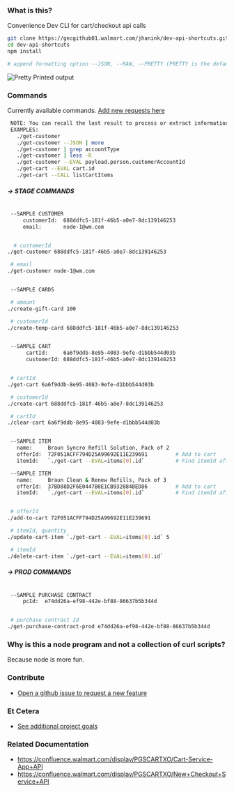 ### What is this?

Convenience Dev CLI for cart/checkout api calls

```sh
git clone https://gecgithub01.walmart.com/jhanink/dev-api-shortcuts.git
cd dev-api-shortcuts
npm install
```
```sh
# append formatting option --JSON, --RAW, --PRETTY (PRETTY is the default)
```

![Pretty Printed output](https://gecgithub01.walmart.com/jhanink/dev-api-shortcuts/blob/master/assets/api-shortcuts-jh1.png?raw=true)


### Commands

Currently available commands. [Add new requests here](https://gecgithub01.walmart.com/jhanink/dev-api-shortcuts/issues)

```sh
 NOTE: You can recall the last result to process or extract information
 EXAMPLES:
   ./get-customer
   ./get-customer --JSON | more
   ./get-customer | grep accountType
   ./get-customer | less -R
   ./get-customer --EVAL payload.person.customerAccountId
   ./get-cart --EVAL cart.id
   ./get-cart --CALL listCartItems
```

##### → STAGE COMMANDS

```sh

 --SAMPLE CUSTOMER
     customerId:  688ddfc5-181f-46b5-a0e7-8dc139146253
     email:       node-1@wm.com


  # customerId
./get-customer 688ddfc5-181f-46b5-a0e7-8dc139146253

 # email
./get-customer node-1@wm.com
```

```sh

 --SAMPLE CARDS

 # amount
./create-gift-card 100

 # customerId
./create-temp-card 688ddfc5-181f-46b5-a0e7-8dc139146253
```

```sh

 --SAMPLE CART
      cartId:     6a6f9ddb-8e95-4083-9efe-d1bbb544d03b
      customerId: 688ddfc5-181f-46b5-a0e7-8dc139146253


 # cartId
./get-cart 6a6f9ddb-8e95-4083-9efe-d1bbb544d03b

 # customerId
./create-cart 688ddfc5-181f-46b5-a0e7-8dc139146253

 # cartId
./clear-cart 6a6f9ddb-8e95-4083-9efe-d1bbb544d03b
```

```sh

 --SAMPLE ITEM
   name:     Braun Syncro Refill Solution, Pack of 2
   offerId:  72F051ACFF794D25A99692E11E239691         # Add to cart
   itemId:   `./get-cart --EVAL=items[0].id`          # Find itemId after adding to cart

 --SAMPLE ITEM
   name:     Braun Clean & Renew Refills, Pack of 3
   offerId:  37BD88D2F6E0447B8E1CB932884BED86         # Add to cart
   itemId:   `./get-cart --EVAL=items[0].id`          # Find itemId after adding to cart


 # offerId
./add-to-cart 72F051ACFF794D25A99692E11E239691

 # itemId, quantity
./update-cart-item `./get-cart --EVAL=items[0].id` 5

 # itemId
./delete-cart-item `./get-cart --EVAL=items[0].id`

```

##### → PROD COMMANDS

```sh

 --SAMPLE PURCHASE CONTRACT
     pcId:  e74dd26a-ef98-442e-bf88-86637b5b344d


 # purchase contract Id 
./get-purchase-contract-prod e74dd26a-ef98-442e-bf88-86637b5b344d
```



### Why is this a node program and not a collection of curl scripts?

Because node is more fun.



### Contribute

* [Open a github issue to request a new feature](https://gecgithub01.walmart.com/jhanink/dev-api-shortcuts/issues)



### Et Cetera

* [See additional project goals](project-goals.md)


### Related Documentation

* https://confluence.walmart.com/display/PGSCARTXO/Cart-Service-App+API
* https://confluence.walmart.com/display/PGSCARTXO/New+Checkout+Service+API

